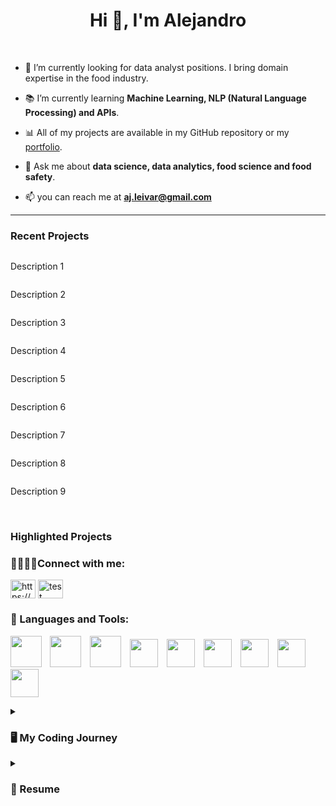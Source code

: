<h1 align="center">Hi 👋, I'm Alejandro</h1>
<p>&nbsp;</p>

- 🏢 I’m currently looking for data analyst positions. I bring domain expertise in the food industry.

- 📚 I’m currently learning **Machine Learning, NLP (Natural Language Processing) and APIs**.

- 📊 All of my projects are available in my GitHub repository or my [portfolio](https://bit.ly/3NRN7pm).

- 💬 Ask me about **data science, data analytics, food science and food safety**.

- 📫 you can reach me at **aj.leivar@gmail.com**

---
<h3 align="left"> Recent Projects </h3>


<head>
  <style>
    div.image-container {
      display: flex;
      flex-wrap:wrap;
    }
  </style>
</head>

<div>
  <div class="image-container">
    <img src="image1.jpg" alt="">
    <p>Description 1</p>
  </div>
  <div class="image-container">
    <img src="image2.jpg" alt="">
    <p>Description 2</p>
  </div>
  <div class="image-container">
    <img src="image3.jpg" alt="">
    <p>Description 3</p>
  </div>
  <div class="image-container">
    <img src="image4.jpg" alt="">
    <p>Description 4</p>
  </div>
  <div class="image-container">
    <img src="image5.jpg" alt="">
    <p>Description 5</p>
  </div>
  <div class="image-container">
    <img src="image6.jpg" alt="">
    <p>Description 6</p>
  </div>
  <div class="image-container">
    <img src="image7.jpg" alt="">
    <p>Description 7</p>
  </div>
  <div class="image-container">
    <img src="image8.jpg" alt="">
    <p>Description 8</p>
  </div>
  <div class="image-container">
    <img src="image9.jpg" alt="">
    <p>Description 9</p>
  </div>
</div>





<br>
<h3 align="left"> Highlighted Projects </h3>
<h3 align="left"> 🫱🏼‍🫲🏽Connect with me:</h3>
<p align="left">
<a href="https://www.linkedin.com/in/ale-leivaar/" target="blank"><img align="center" src="https://raw.githubusercontent.com/rahuldkjain/github-profile-readme-generator/master/src/images/icons/Social/linked-in-alt.svg" alt="https://www.linkedin.com/in/ale-leivaar/" height="30" width="40" /></a>
<a href="https://stackoverflow.com/users/14294794/alejandro-l" target="blank"><img align="center" src="https://raw.githubusercontent.com/rahuldkjain/github-profile-readme-generator/master/src/images/icons/Social/stack-overflow.svg" alt="test" height="30" width="40" /></a>
</p>


<h3 align="left">🧰 Languages and Tools:</h3>
<p align="left"> 
<img align="left" width="50px" height="50px" style="padding-right:10px;" src="https://cdn.jsdelivr.net/gh/devicons/devicon/icons/python/python-original-wordmark.svg" /> 
<img width="50px" height="50px" style="padding-right:10px;" src="https://cdn.jsdelivr.net/gh/devicons/devicon/icons/pandas/pandas-original-wordmark.svg"/>
<img width="50px" height="50px" style="padding-right:10px;" src="https://upload.wikimedia.org/wikipedia/commons/0/05/Scikit_learn_logo_small.svg"/>
<img width="45px" height="45px" style="padding-right:10px;" src="https://seaborn.pydata.org/_images/logo-tall-lightbg.svg"/>
<img width="45px" height="45px" style="padding-right:10px;" src="https://www.vectorlogo.zone/util/preview.html?image=/logos/plot_ly/plot_ly-official.svg"/>
<img width="45px" height="45px" style="padding-right:10px;" src="https://www.vectorlogo.zone/logos/sqlite/sqlite-icon.svg"/>
<img width="45px" height="45px" style="padding-right:10px;" src="https://img.icons8.com/color/512/power-bi.png"/>
<img width="45px" height="45px" style="padding-right:10px;" src="https://img.icons8.com/color/512/tableau-software.png"/>
<img width="45px" height="45px" style="padding-right:10px;" src="https://img.icons8.com/color/512/microsoft-excel-2019.png"/>
</p>

<!-- if you want to add hyperlink to icon: -->
<!-- <a href="https://d3js.org/" target="_blank" rel="noreferrer"> <img src="https://cdn.jsdelivr.net/gh/devicons/devicon/icons/python/python-original-wordmark.svg" alt="d3js" width="40" height="40"/> </a>  -->




<details>
 <summary><h3>🖥️ My Coding Journey</h3></summary>
   I was introduced to SQL and advanced Excel when I was working as a quality engineer for IBM. There I realized the power a couple lines of code to solve business problems. As a naturally curious person and always looking to learn something new I stumbled upon Python, after searching other coding languages specifically for data analysis. Next thing you know, I was already applying Excel and Python to understand the data collected in my chemistry experiments while I did my masters research in food science at UBC.
   <br>
   <br>
   After graduating and working in quality and food safety I decided that a career where I could use data and some code to make better decisions was what I wanted. Although I remain passionate about the food industry.
   <br>
   <br>
   That brings me to today. I still am very curious and driven to learn the ins and outs to become a successful data scientist. Keep a look out as I will be uploading more data projects in my repo.

   Cheers!
</details>

<details>
 <summary><h3>📜 Resume</h3></summary>

<h3 align='center'><b>SKILLS</b></h3>

| BI Tools | Data Analysis | Databases | Other  |
|:-------------|:---------------:|:---------------:|:-----|
| Power BI, Tableau | Python, Excel   | SQL | SAP, MRPEasy  |

---

<h3 align='center'><b>EXPERIENCE</b></h3>
<br>

**INSIGHTS & ANALYTICS SPECIALIST |** *Spread'Em Kitchen* 
<br>
<small>Nov 2022 - Dec 2022</small>

Data analysis of food CPG (consumer packaged goods) sales and marketing
data to inform effective promotions and efficient distribution points.
Customer analytics to understand customer needs.

**Key Contributions:**

- Compiled a database of POS reports from 5 different CPG distributors, ensuring data quality and consistency.

**BUSINESS DEVELOPMENT COORDINATOR |** *Herbaland Naturals* 
<br>
<small>Apr 2022 - Jul 2022</small>

Project management of nutraceutical, candy, and snack private label
projects. Communication of customers business needs to key areas of the
business. Providing sales pitches and maintaining customer
relationships.

**QUALITY ASSURANCE TECHNICIAN /|** *The Very Good Food Co* 
<br>
<small>Feb 2021 - Feb 2022</small>

Monitoring and maintenance of the quality KPIs and the food safety
management system. Developed standard operating procedures (SOPs),
including change management process of raw materials. Led internal GMP
audits.

**Key Contributions:**

-   Created a system to log and analyse sanitation KPIs using Excel that
    demonstrated effective hygiene procedures to globally recognized
    third party food safety audit. Project in Portfolio.

**QUALITY ENGINEER |** *IBM* 
<br>
<small>Dec 2017 - Oct 2018</small>

Responsible for monitoring and reporting quality KPIs using data
analysis with Excel, SQL, and BI Cognos Analytics (BI Tool).

**Key Contributions:**

-   Reduced hard drive screw defects by 15%, which resulted in increased
    speed assembly and 110k+ annual savings related to waste.

---
<h3 align='center'><b>EDUCATION</b></h3>
<br>

**MSc FOOD SCIENCE \|** *University of British Columbia* - Canada
<br> 
<small>Jan 2019 - Oct 2020</small>

**BSc BIOTECHNOLOGY ENGINEERING \|** *Tec de Monterrey* - Mexico
<br> 
<small>Aug 2012 - May 2017</small>


---

<h3 align='center'><b>PROFESSIONAL DEVELOPMENT</b></h3>
<br>

**DATA SCIENTIST: MACHINE LEARNINING \|** *Codecademy*
<br> 
<small>2022</small>

**DATA SCIENTIST: NATURAL LANGUAGE PROCESSING \|** *Codecademy*
<br> 
<small>2022</small>

**DATA SCIENTIST: ANALYTICS SPECIALIST \|** *Codecademy*
<br> 
<small>2022</small>

**DATA ANALYST IN PYTHON \|** *Dataquest *
<br> 
<small>2020</small>
</details>
